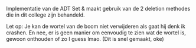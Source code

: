Implementatie van de ADT Set & maakt gebruik van de 2 deletion methodes die in dit college zijn behandeld.

Let op: Je kan de wortel van de boom niet verwijderen als gaat hij denk ik crashen. En nee, er is geen manier om eenvoudig te zien wat de wortel is, gewoon onthouden of zo I guess lmao. 
(Dit is snel gemaakt, oke)
